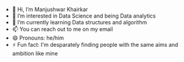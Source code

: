 - 👋 Hi, I’m Manjushwar Khairkar
- 👀 I’m interested in Data Science and being Data analytics 
- 🌱 I’m currently learning Data structures and algorithm
- 📫 You can reach out to me on my email
- 😄 Pronouns: he/him
- ⚡ Fun fact: I'm desparately finding people with the same aims and ambition like mine

<!---
Manjushwarofficial/Manjushwarofficial is a ✨ special ✨ repository because its `README.md` (this file) appears on your GitHub profile.
You can click the Preview link to take a look at your changes.
--->

